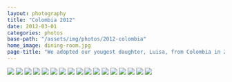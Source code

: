 ```yaml
---
layout: photography
title: "Colombia 2012"
date: 2012-03-01
categories: photos
base-path: "/assets/img/photos/2012-colombia"
home_image: dining-room.jpg
page-title: "We adopted our yougest daughter, Luisa, from Colombia in 2012. The final stage of the process involved us living in Bogot&aacute; for two months. I attempted to capture pieces of the journey while we were there."
---
```


<img src="{{ site.baseurl }}/{{ page.base-path }}/ball.jpg" />
<img src="{{ site.baseurl }}/{{ page.base-path }}/birthday.jpg" />
<img src="{{ site.baseurl }}/{{ page.base-path }}/braids.jpg" />
<img src="{{ site.baseurl }}/{{ page.base-path }}/breakfast.jpg" />
<img src="{{ site.baseurl }}/{{ page.base-path }}/cake.jpg" />
<img src="{{ site.baseurl }}/{{ page.base-path }}/canal.jpg" />
<img src="{{ site.baseurl }}/{{ page.base-path }}/car.jpg" />
<img src="{{ site.baseurl }}/{{ page.base-path }}/dining-room.jpg" />
<img src="{{ site.baseurl }}/{{ page.base-path }}/house.jpg" />
<img src="{{ site.baseurl }}/{{ page.base-path }}/katie-lu.jpg" />
<img src="{{ site.baseurl }}/{{ page.base-path }}/lu-couch.jpg" />
<img src="{{ site.baseurl }}/{{ page.base-path }}/mountains.jpg" />
<img src="{{ site.baseurl }}/{{ page.base-path }}/shadow.jpg" />
<img src="{{ site.baseurl }}/{{ page.base-path }}/swings.jpg" />
<img src="{{ site.baseurl }}/{{ page.base-path }}/truck.jpg" />
<img src="{{ site.baseurl }}/{{ page.base-path }}/twin-roofs.jpg" />
<img src="{{ site.baseurl }}/{{ page.base-path }}/welcome-home.jpg" />
